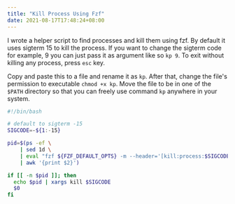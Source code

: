 ```yaml
---
title: "Kill Process Using Fzf"
date: 2021-08-17T17:48:24+08:00
---
```



I wrote a helper script to find processes and kill them using fzf. By default
it uses sigterm 15 to kill the process. If you want to change the sigterm code
for example, 9 you can just pass it as argument like so `kp 9`. To exit without
killing any process, press `esc` key.

Copy and paste this to a file and rename it as `kp`. After that, change the
file's permission to executable `chmod +x kp`. Move the file to be in one of the
`$PATH` directory so that you can freely use command `kp` anywhere in your
system.

```bash
#!/bin/bash

# default to sigterm -15
SIGCODE=-${1:-15}

pid=$(ps -ef \
	| sed 1d \
	| eval "fzf ${FZF_DEFAULT_OPTS} -m --header='[kill:process:$SIGCODE]'" \
	| awk '{print $2}')

if [[ -n $pid ]]; then
  echo $pid | xargs kill $SIGCODE
  $0
fi
```

